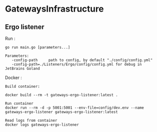# GatewaysInfrastructure

## Ergo listener

Run :

    go run main.go [parameters...] 
    
    Parameters:
       -config-path     path to config, by default "./config/config.yml"
       -config-path=./Listeners/Ergo/config/config.yml for debug in JetBrains Goland
       
Docker :
    
    Build container:
    
    docker build --rm -t gateways-ergo-listener:latest .
    
    Run container
    docker run --rm -d -p 5001:5001 --env-file=config/dev.env --name gateways-ergo-listener gateways-ergo-listener:latest
    
    Read logs from container
    docker logs gateways-ergo-listener